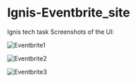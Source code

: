 # Ignis-Eventbrite_site
Ignis tech task
Screenshots of the UI:

![Eventbrite1](https://user-images.githubusercontent.com/94606073/236700630-ef4c75f2-11e9-4f56-8597-f8d04dd5e21c.png)

![Eventbrite2](https://user-images.githubusercontent.com/94606073/236700636-e607b949-58b8-4c92-9902-fdbc7434e231.png)

![Eventbrite3](https://user-images.githubusercontent.com/94606073/236700640-41370a86-ea9f-43d9-af35-bb36f2d5f0fe.png)
